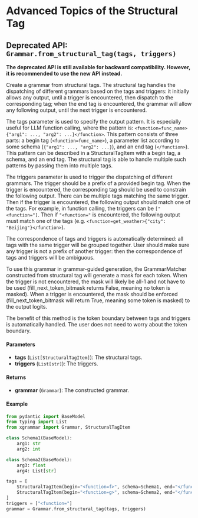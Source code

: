 # Advanced Topics of the Structural Tag

## Deprecated API: `Grammar.from_structural_tag(tags, triggers)`

**The deprecated API is still available for backward compatibility. However, it is recommended to use the new API instead.**

Create a grammar from structural tags. The structural tag handles the dispatching of different grammars based on the tags and triggers: it initially allows any output, until a trigger is encountered, then dispatch to the corresponding tag; when the end tag is encountered, the grammar will allow any following output, until the next trigger is encountered.

The tags parameter is used to specify the output pattern. It is especially useful for LLM function calling, where the pattern is:
`<function=func_name>{"arg1": ..., "arg2": ...}</function>`.
This pattern consists of three parts: a begin tag (`<function=func_name>`), a parameter list according to some schema (`{"arg1": ..., "arg2": ...}`), and an end tag (`</function>`). This pattern can be described in a StructuralTagItem with a begin tag, a schema, and an end tag. The structural tag is able to handle multiple such patterns by passing them into multiple tags.

The triggers parameter is used to trigger the dispatching of different grammars. The trigger should be a prefix of a provided begin tag. When the trigger is encountered, the corresponding tag should be used to constrain the following output. There can be multiple tags matching the same trigger. Then if the trigger is encountered, the following output should match one of the tags. For example, in function calling, the triggers can be `["<function="]`. Then if `"<function="` is encountered, the following output must match one of the tags (e.g. `<function=get_weather>{"city": "Beijing"}</function>`).

The correspondence of tags and triggers is automatically determined: all tags with the same trigger will be grouped together. User should make sure any trigger is not a prefix of another trigger: then the correspondence of tags and triggers will be ambiguous.

To use this grammar in grammar-guided generation, the GrammarMatcher constructed from structural tag will generate a mask for each token. When the trigger is not encountered, the mask will likely be all-1 and not have to be used (fill_next_token_bitmask returns False, meaning no token is masked). When a trigger is encountered, the mask should be enforced (fill_next_token_bitmask will return True, meaning some token is masked) to the output logits.

The benefit of this method is the token boundary between tags and triggers is automatically handled. The user does not need to worry about the token boundary.

#### Parameters

- **tags** (`List[StructuralTagItem]`): The structural tags.
- **triggers** (`List[str]`): The triggers.

#### Returns

- **grammar** (`Grammar`): The constructed grammar.

#### Example

```python
from pydantic import BaseModel
from typing import List
from xgrammar import Grammar, StructuralTagItem

class Schema1(BaseModel):
    arg1: str
    arg2: int

class Schema2(BaseModel):
    arg3: float
    arg4: List[str]

tags = [
    StructuralTagItem(begin="<function=f>", schema=Schema1, end="</function>"),
    StructuralTagItem(begin="<function=g>", schema=Schema2, end="</function>"),
]
triggers = ["<function="]
grammar = Grammar.from_structural_tag(tags, triggers)
```
